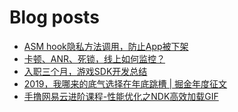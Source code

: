 # Blog posts
<!-- BLOG-POST-LIST:START -->
- [ASM hook隐私方法调用，防止App被下架](https://juejin.cn/post/7043399520486424612)
- [卡顿、ANR、死锁，线上如何监控？](https://juejin.cn/post/6973564044351373326)
- [入职三个月，游戏SDK开发总结](https://juejin.cn/post/6844904193082261518)
- [2019，我哪来的底气选择在年底跳槽 | 掘金年度征文](https://juejin.cn/post/6844904026006355975)
- [手撸网易云进阶课程-性能优化之NDK高效加载GIF](https://juejin.cn/post/6844904008797126664)
<!-- BLOG-POST-LIST:END -->
